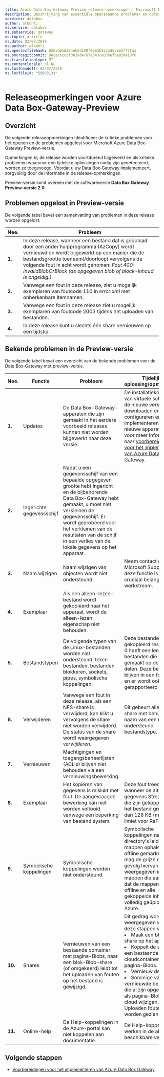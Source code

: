 ```yaml
---
title: Azure Data Box-Gateway Preview release-opmerkingen | Microsoft Docs
description: Beschrijving van essentiële openstaande problemen en oplossingen voor de Azure Data Box-Gateway met Preview-versie.
services: databox
author: alkohli
ms.service: databox
ms.subservice: gateway
ms.topic: article
ms.date: 02/07/2019
ms.author: alkohli
ms.openlocfilehash: 0265de5b224e62d188fe6e3b9322d5c2e3f77fa1
ms.sourcegitcommit: 90cec6cccf303ad4767a343ce00befba020a10f6
ms.translationtype: MT
ms.contentlocale: nl-NL
ms.lasthandoff: 02/07/2019
ms.locfileid: "55883131"
---
```

# <a name="azure-data-box-gateway-preview-release-notes"></a>Releaseopmerkingen voor Azure Data Box-Gateway-Preview

## <a name="overview"></a>Overzicht

De volgende releaseopmerkingen Identificeer de kritieke problemen voor het openen en de problemen opgelost voor Microsoft Azure Data Box-Gateway Preview-versie.

Opmerkingen bij de release worden voortdurend bijgewerkt en als kritieke problemen waarvoor een tijdelijke oplossingen nodig zijn gedetecteerd, worden ze toegevoegd. Voordat u uw Data Box-Gateway implementeert, zorgvuldig door de informatie in de release-opmerkingen.

Preview-versie komt overeen met de softwareversie **Data Box Gateway Preview-versie 2.0**.

## <a name="issues-fixed-in-preview-release"></a>Problemen opgelost in Preview-versie

De volgende tabel bevat een samenvatting van problemen in deze release worden opgelost.

| Nee. | Probleem |
| --- | --- |
| **1.** | In deze release, wanneer een bestand dat is geüpload door een ander hulpprogramma (AzCopy) wordt vernieuwd en wordt bijgewerkt op een manier die de bestandsgrootte toeneemt/doorloopt vervolgens de volgende fout in acht wordt genomen: *Fout 400: InvalidBlobOrBlock (de opgegeven blob of block-inhoud is ongeldig.)*|
| **2.** |Vanwege een fout in deze release, ziet u mogelijk exemplaren van foutcode 110 in *error.xml* met onherkenbare itemnamen. | 
| **3.** |Vanwege een fout in deze release ziet u mogelijk exemplaren van foutcode 2003 tijdens het uploaden van bestanden. | 
| **4.** |In deze release kunt u slechts één share vernieuwen op een tijdstip. | 


## <a name="known-issues-in-preview-release"></a>Bekende problemen in de Preview-versie

De volgende tabel bevat een overzicht van de bekende problemen voor de Data Box-Gateway met preview-versie.

| Nee. | Functie | Probleem | Tijdelijke oplossing/opmerkingen |
| --- | --- | --- | --- |
| **1.** |Updates |De Data Box-Gateway-apparaten die zijn gemaakt in het eerdere voorbeeld releases kunnen niet worden bijgewerkt naar deze versie. |De installatiekopieën van virtuele schijven van de nieuwe versie downloaden en configureren en implementeren van nieuwe apparaten. Ga voor meer informatie naar [voorbereidingen voor het implementeren van Azure Data Box Gateway](data-box-gateway-deploy-prep.md). |
| **2.** |Ingerichte gegevensschijf |Nadat u een gegevensschijf van een bepaalde opgegeven grootte hebt ingericht en de bijbehorende Data Box-Gateway hebt gemaakt, u moet niet verkleinen de gegevensschijf. Er wordt geprobeerd voor het verkleinen van de resultaten van de schijf in een verlies van de lokale gegevens op het apparaat. | |
| **3.** |Naam wijzigen |Naam wijzigen van objecten wordt niet ondersteund. |Neem contact op met Microsoft Support als deze functie is van cruciaal belang voor uw werkstroom. |
| **4.** |Exemplaar| Als een alleen-lezen-bestand wordt gekopieerd naar het apparaat, wordt de alleen-lezen eigenschap niet behouden. | |
| **5.** |Bestandstypen | De volgende typen van de Linux-bestanden worden niet ondersteund: teken bestanden, bestanden blokkeren, sockets, pipes, symbolische koppelingen.  |Deze bestanden zijn gekopieerd resultaten in 0 heeft een lengte van bestanden die worden gemaakt op de NFS delen. Deze bestanden blijven in een foutstatus en er wordt ook gerapporteerd *error.xml*. |
| **6.** |Verwijderen | Vanwege een fout in deze release, als een NFS-share is verwijderd, kan klikt u vervolgens de share niet worden verwijderd. De status van de share wordt weergegeven *verwijderen*.  |Dit gebeurt alleen als de share met behulp van de naam van een niet-ondersteund bestandstype. |
| **7.** |Vernieuwen | Machtigingen en toegangsbeheerlijsten (ACL's) blijven niet behouden via een vernieuwingsbewerking.  | |
| **8.** |Exemplaar | Het kopiëren van gegevens is mislukt met fout:  De aangevraagde bewerking kan niet worden voltooid vanwege een beperking van bestand system.  |Deze fout treedt op wanneer de alternatieve gegevens Stream (AD) die zijn gekoppeld aan het bestand groter is dan 128 KB (maximale limiet voor ReFS).  |
| **9.** |Symbolische koppelingen |Symbolische koppelingen worden niet ondersteund.  |Symbolische koppelingen naar de directory's leiden tot mappen ophalen nooit offline gemarkeerd. U mag de grijze cross als gevolg hiervan niet weergegeven in de mappen die aangeeft dat de mappen zijn offline en alle gekoppelde inhoud is volledig geüpload naar Azure. |
| **10.** |Shares |Vernieuwen van een bestaande container met pagina-Blobs, naar een blok-Blob-share (of omgekeerd) leidt tot het uploaden van fouten op het bestand is gewijzigd.  |Dit gedrag wordt weergegeven wanneer u deze stappen volgen: <li> Maak een blok-Blob-share op het apparaat. </li><li> Koppelt de share aan een bestaande cloudcontainer met pagina-Blobs.</li><li>Vernieuw deze share. </li><li>Sommige van de vernieuwde bestanden die al zijn opgeslagen als pagina-Blobs in de cloud wijzigen.</li> Uploaden fouten kunnen worden gezien. |
| **11.** |Online-help |De Help-koppelingen in de Azure-portal kan niet koppelen aan documentatie.|De Help-koppelingen werken in de algemeen beschikbare versie. |

## <a name="next-steps"></a>Volgende stappen

- [Voorbereidingen voor het implementeren van Azure Data Box Gateway](data-box-gateway-deploy-prep.md).


